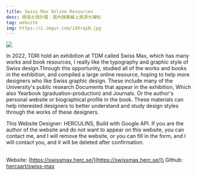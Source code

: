 ```yaml
---
title: Swiss Max Online Resources
desc: 極瑞士設計展：展內搜集線上資源大補帖
tag: website
img: https://i.imgur.com/idXrqiN.jpg
---
```


![](https://i.imgur.com/idXrqiN.jpg)

In 2022, TDRI hold an exhibition at TDM called Swiss Max, which has many works and book resources, I really like the typography and graphic style of Swiss design.Through this opportunity, studied all of the works and books in the exhibition, and compiled a large online resource, hoping to help more designers who like Swiss graphic design. These include many of the University's public research Documents that appear in the exhibition, Which also Yearbook (graduation-production) and Journals. Or the author's personal website or biographical profile in the book. These materials can help interested designers to better understand and study design styles through the works of these designers.

This Website Designer: HERCULINS, Build with Google API. If you are the author of the website and do not want to appear on this website, you can contact me, and I will remove the website, or you can fill in the form, and I will contact you, and it will be deleted after confirmation.

\
Website: [https://swissmax.herc.se/](https://swissmax.herc.se/)\
Github: [hercsart/swiss-max](https://github.com/hercsart/swiss-max)